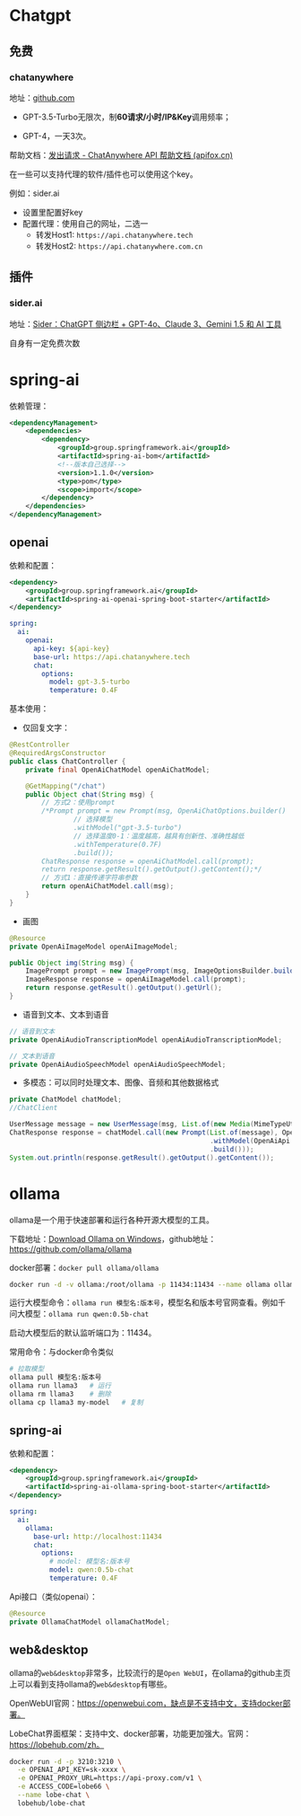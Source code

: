 # Chatgpt

## 免费

### chatanywhere

地址：[github.com](https://github.com/chatanywhere/GPT_API_free?utm_source=gold_browser_extension)

- GPT-3.5-Turbo无限次，制**60请求/小时/IP&Key**调用频率；

- GPT-4，一天3次。

帮助文档：[发出请求 - ChatAnywhere API 帮助文档 (apifox.cn)](https://chatanywhere.apifox.cn/)

在一些可以支持代理的软件/插件也可以使用这个key。

例如：sider.ai

- 设置里配置好key
- 配置代理：使用自己的网址，二选一
	- 转发Host1: `https://api.chatanywhere.tech`
	- 转发Host2: `https://api.chatanywhere.com.cn`

## 插件

### sider.ai

地址：[Sider：ChatGPT 侧边栏 + GPT-4o、Claude 3、Gemini 1.5 和 AI 工具](https://sider.ai/)

自身有一定免费次数

# spring-ai

依赖管理：

~~~xml
<dependencyManagement>
    <dependencies>
        <dependency>
            <groupId>group.springframework.ai</groupId>
            <artifactId>spring-ai-bom</artifactId>
            <!--版本自己选择-->
            <version>1.1.0</version>
            <type>pom</type>
            <scope>import</scope>
        </dependency>
    </dependencies>
</dependencyManagement>
~~~

## openai

依赖和配置：

~~~xml
<dependency>
    <groupId>group.springframework.ai</groupId>
    <artifactId>spring-ai-openai-spring-boot-starter</artifactId>
</dependency>
~~~

~~~yaml
spring:
  ai:
    openai:
      api-key: ${api-key}
      base-url: https://api.chatanywhere.tech
      chat:
        options:
          model: gpt-3.5-turbo
          temperature: 0.4F
~~~



基本使用：

- 仅回复文字：

~~~java
@RestController
@RequiredArgsConstructor
public class ChatController {
	private final OpenAiChatModel openAiChatModel;

	@GetMapping("/chat")
	public Object chat(String msg) {
        // 方式2：使用prompt
		/*Prompt prompt = new Prompt(msg, OpenAiChatOptions.builder()
				// 选择模型
				.withModel("gpt-3.5-turbo")
				// 选择温度0-1：温度越高，越具有创新性、准确性越低
				.withTemperature(0.7F)
				.build());
		ChatResponse response = openAiChatModel.call(prompt);
		return response.getResult().getOutput().getContent();*/
        // 方式1：直接传递字符串参数
		return openAiChatModel.call(msg);
	}
}
~~~

- 画图

~~~java
@Resource
private OpenAiImageModel openAiImageModel;

public Object img(String msg) {
    ImagePrompt prompt = new ImagePrompt(msg, ImageOptionsBuilder.builder().withModel("gpt-4-dalle").build());
    ImageResponse response = openAiImageModel.call(prompt);
    return response.getResult().getOutput().getUrl();
}
~~~

- 语音到文本、文本到语音

~~~java
// 语音到文本
private OpenAiAudioTranscriptionModel openAiAudioTranscriptionModel;

// 文本到语音
private OpenAiAudioSpeechModel openAiAudioSpeechModel;
~~~

- 多模态：可以同时处理文本、图像、音频和其他数据格式

~~~java
private ChatModel chatModel;
//ChatClient

UserMessage message = new UserMessage(msg, List.of(new Media(MimeTypeUtils.IMAGE_PNG, new URL("https://www.baidu.com/img/PCtm_d9c8750bed0b3c7d089fa7d55720d6cf.png"))));
ChatResponse response = chatModel.call(new Prompt(List.of(message), OpenAiChatOptions.builder()
                                                  .withModel(OpenAiApi.ChatModel.GPT_4_VISION_PREVIEW.getValue())
                                                  .build()));
System.out.println(response.getResult().getOutput().getContent());
~~~

# ollama

ollama是一个用于快速部署和运行各种开源大模型的工具。

下载地址：[Download Ollama on Windows](https://ollama.com/download/windows)，github地址：https://github.com/ollama/ollama

docker部署：`docker pull ollama/ollama`

~~~bash
docker run -d -v ollama:/root/ollama -p 11434:11434 --name ollama ollama/ollama
~~~



运行大模型命令：`ollama run 模型名:版本号`，模型名和版本号官网查看。例如千问大模型：`ollama run qwen:0.5b-chat`

启动大模型后的默认监听端口为：11434。

常用命令：与docker命令类似

~~~bash
# 拉取模型
ollama pull 模型名:版本号
ollama run llama3	# 运行
ollama rm llama3	# 删除
ollama cp llama3 my-model	# 复制
~~~



## spring-ai

依赖和配置：

~~~xml
<dependency>
    <groupId>group.springframework.ai</groupId>
    <artifactId>spring-ai-ollama-spring-boot-starter</artifactId>
</dependency>
~~~

~~~yaml
spring:
  ai:
    ollama:
      base-url: http://localhost:11434
      chat:
        options:
          # model: 模型名:版本号
		  model: qwen:0.5b-chat
          temperature: 0.4F
~~~

Api接口（类似openai）：

~~~java
@Resource
private OllamaChatModel ollamaChatModel;
~~~

## web&desktop

ollama的`web&desktop`非常多，比较流行的是`Open WebUI`，在ollama的github主页上可以看到支持ollama的`web&desktop`有哪些。

OpenWebUI官网：https://openwebui.com，缺点是不支持中文，支持docker部署。

LobeChat界面框架：支持中文、docker部署，功能更加强大。官网：https://lobehub.com/zh。

~~~bash
docker run -d -p 3210:3210 \
  -e OPENAI_API_KEY=sk-xxxx \
  -e OPENAI_PROXY_URL=https://api-proxy.com/v1 \
  -e ACCESS_CODE=lobe66 \
  --name lobe-chat \
  lobehub/lobe-chat
~~~





